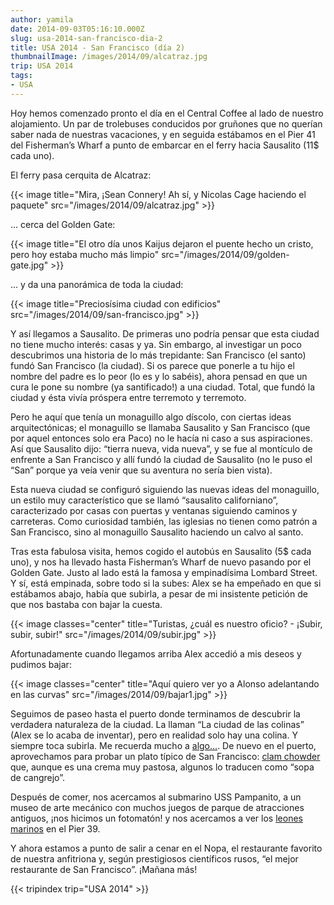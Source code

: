 ```yaml
---
author: yamila
date: 2014-09-03T05:16:10.000Z
slug: usa-2014-san-francisco-dia-2
title: USA 2014 - San Francisco (día 2)
thumbnailImage: /images/2014/09/alcatraz.jpg
trip: USA 2014
tags:
- USA
---
```



Hoy hemos comenzado pronto el día en el Central Coffee al lado de nuestro alojamiento. Un par de trolebuses conducidos por gruñones que no querían saber nada de nuestras vacaciones, y en seguida estábamos en el Pier 41 del Fisherman’s Wharf a punto de embarcar en el ferry hacia Sausalito (11$ cada uno).

El ferry pasa cerquita de Alcatraz:

{{< image title="Mira, ¡Sean Connery! Ah sí, y Nicolas Cage haciendo el paquete" src="/images/2014/09/alcatraz.jpg" >}}

... cerca del Golden Gate:

{{< image title="El otro día unos Kaijus dejaron el puente hecho un cristo, pero hoy estaba mucho más limpio" src="/images/2014/09/golden-gate.jpg" >}}

... y da una panorámica de toda la ciudad:

{{< image title="Preciosísima ciudad con edificios" src="/images/2014/09/san-francisco.jpg" >}}

Y así llegamos a Sausalito. De primeras uno podría pensar que esta ciudad no tiene mucho interés: casas y ya. Sin embargo, al investigar un poco descubrimos una historia de lo más trepidante: San Francisco (el santo) fundó San Francisco (la ciudad). Si os parece que ponerle a tu hijo el nombre del padre es lo peor (lo es y lo sabéis), ahora pensad en que un cura le pone su nombre (ya santificado!) a una ciudad. Total, que fundó la ciudad y ésta vivía próspera entre terremoto y terremoto.

Pero he aquí que tenía un monaguillo algo díscolo, con ciertas ideas arquitectónicas; el monaguillo se llamaba Sausalito y San Francisco (que por aquel entonces solo era Paco) no le hacía ni caso a sus aspiraciones. Así que Sausalito dijo: “tierra nueva, vida nueva”, y se fue al montículo de enfrente a San Francisco y allí fundó la ciudad de Sausalito (no le puso el “San” porque ya veía venir que su aventura no sería bien vista).

Esta nueva ciudad se configuró siguiendo las nuevas ideas del monaguillo, un estilo muy característico que se llamó “sausalito californiano”, caracterizado por casas con puertas y ventanas siguiendo caminos y carreteras. Como curiosidad también, las iglesias no tienen como patrón a San Francisco, sino al monaguillo Sausalito haciendo un calvo al santo.

Tras esta fabulosa visita, hemos cogido el autobús en Sausalito (5$ cada uno), y nos ha llevado hasta Fisherman’s Wharf de nuevo pasando por el Golden Gate. Justo al lado está la famosa y empinadísima Lombard Street. Y sí, está empinada, sobre todo si la subes: Alex se ha empeñado en que si estábamos abajo, había que subirla, a pesar de mi insistente petición de que nos bastaba con bajar la cuesta.

{{< image classes="center" title="Turistas, ¿cuál es nuestro oficio? - ¡Subir, subir, subir!" src="/images/2014/09/subir.jpg" >}}

Afortunadamente cuando llegamos arriba Alex accedió a mis deseos y pudimos bajar:

{{< image classes="center" title="Aquí quiero ver yo a Alonso adelantando en las curvas" src="/images/2014/09/bajar1.jpg" >}}

Seguimos de paseo hasta el puerto donde terminamos de descubrir la verdadera naturaleza de la ciudad. La llaman “La ciudad de las colinas” (Alex se lo acaba de inventar), pero en realidad solo hay una colina. Y siempre toca subirla. Me recuerda mucho a [algo...](https://dendarii.es/tags/portugal/). De nuevo en el puerto, aprovechamos para probar un plato típico de San Francisco: [clam chowder](https://www.google.com/search?q=clam+chowder&es_sm=93&source=lnms&tbm=isch&sa=X&ei=554GVK6MFuX5iwLA3IAQ&ved=0CAgQ_AUoAQ&biw=1024&bih=705) que, aunque es una crema muy pastosa, algunos lo traducen como “sopa de cangrejo”.

Después de comer, nos acercamos al submarino USS Pampanito, a un museo de arte mecánico con muchos juegos de parque de atracciones antiguos, ¡nos hicimos un fotomatón! y nos acercamos a ver los [leones marinos](https://www.google.com/search?q=pier+39&source=lnms&tbm=isch&sa=X&ei=GqUGVJTkKqjGiwLLhYGwDA&ved=0CAYQ_AUoAQ&biw=1024&bih=705) en el Pier 39.

Y ahora estamos a punto de salir a cenar en el Nopa, el restaurante favorito de nuestra anfitriona y, según prestigiosos científicos rusos, “el mejor restaurante de San Francisco”. ¡Mañana más!

{{< tripindex trip="USA 2014" >}}
